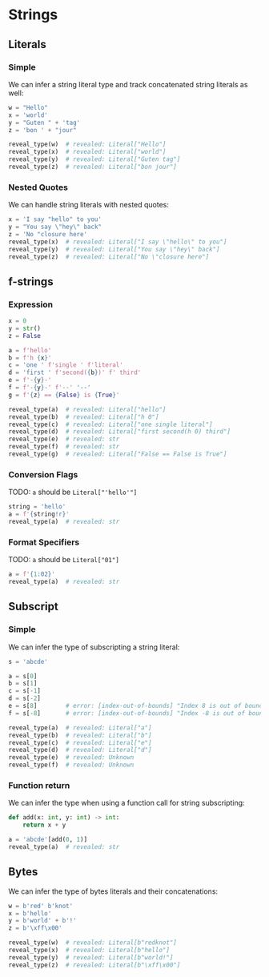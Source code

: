 # Strings

## Literals

### Simple

We can infer a string literal type and track concatenated string literals as well:

```py
w = "Hello"
x = 'world'
y = "Guten " + 'tag'
z = 'bon ' + "jour"

reveal_type(w)  # revealed: Literal["Hello"]
reveal_type(x)  # revealed: Literal["world"]
reveal_type(y)  # revealed: Literal["Guten tag"]
reveal_type(z)  # revealed: Literal["bon jour"]
```

### Nested Quotes

We can handle string literals with nested quotes:

```py
x = 'I say "hello" to you'
y = "You say \"hey\" back"
z = 'No "closure here'
reveal_type(x)  # revealed: Literal["I say \"hello\" to you"]
reveal_type(y)  # revealed: Literal["You say \"hey\" back"]
reveal_type(z)  # revealed: Literal["No \"closure here"]
```

## f-strings

### Expression

```py
x = 0
y = str()
z = False

a = f'hello'
b = f'h {x}'
c = 'one ' f'single ' f'literal'
d = 'first ' f'second({b})' f' third'
e = f'-{y}-'
f = f'-{y}-' f'--' '--'
g = f'{z} == {False} is {True}'

reveal_type(a)  # revealed: Literal["hello"]
reveal_type(b)  # revealed: Literal["h 0"]
reveal_type(c)  # revealed: Literal["one single literal"]
reveal_type(d)  # revealed: Literal["first second(h 0) third"]
reveal_type(e)  # revealed: str
reveal_type(f)  # revealed: str
reveal_type(g)  # revealed: Literal["False == False is True"]
```

### Conversion Flags

TODO: `a` should be `Literal["'hello'"]`

```py
string = 'hello'
a = f'{string!r}'
reveal_type(a)  # revealed: str
```

### Format Specifiers

TODO: `a` should be `Literal["01"]`

```py
a = f'{1:02}'
reveal_type(a)  # revealed: str
```

## Subscript

### Simple

We can infer the type of subscripting a string literal:

```py
s = 'abcde'

a = s[0]
b = s[1]
c = s[-1]
d = s[-2]
e = s[8]        # error: [index-out-of-bounds] "Index 8 is out of bounds for string `Literal["abcde"]` with length 5"
f = s[-8]       # error: [index-out-of-bounds] "Index -8 is out of bounds for string `Literal["abcde"]` with length 5"

reveal_type(a)  # revealed: Literal["a"]
reveal_type(b)  # revealed: Literal["b"]
reveal_type(c)  # revealed: Literal["e"]
reveal_type(d)  # revealed: Literal["d"]
reveal_type(e)  # revealed: Unknown
reveal_type(f)  # revealed: Unknown
```

### Function return

We can infer the type when using a function call for string subscripting:

```py
def add(x: int, y: int) -> int:
    return x + y

a = 'abcde'[add(0, 1)]
reveal_type(a)  # revealed: str
```

## Bytes

We can infer the type of bytes literals and their concatenations:

```py
w = b'red' b'knot'
x = b'hello'
y = b'world' + b'!'
z = b'\xff\x00'

reveal_type(w)  # revealed: Literal[b"redknot"]
reveal_type(x)  # revealed: Literal[b"hello"]
reveal_type(y)  # revealed: Literal[b"world!"]
reveal_type(z)  # revealed: Literal[b"\xff\x00"]
```
